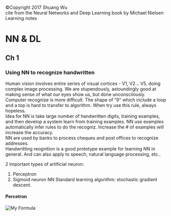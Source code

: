 &copy;Copyright 2017 Shuang Wu     
cite from the Neural Networks and Deep Learning book by Michael Nielsen     
Learning notes

# NN & DL

## Ch 1

### Using NN to recognize handwritten
Human vision involves entire series of visual cortices - V1, V2... V5, doing complex image processing. We are stupendously, astoundingly good at making sense of what our eyes show us, but done unconscilously.      
Computer recognize is more difficult. The shape of "9" which include a loop and a top is hard to transfer to algorithm. When try use this rule, always hopeless.       
Idea for NN is take large number of handwritten digits, training examples, and then develop a system learn from training examples. NN use examples automatically infer rules to do the recogniz. Increase the # of examples will increase the accuracy.         
NN are used by banks to process cheques and post offices to recognize addresses.          
Handwritting reognition is a good prototype example for learning NN in general. And can also apply to speech, natural language processing, etc..     

2 Important types of artificial neuron:
  1. Perceptron
  2. Sigmoid neuron
NN Standard learning algorithm: stochastic gradient descent.

#### Percetron


![My Formula](http://latex.codecogs.com/gif.latex?\sigma)
